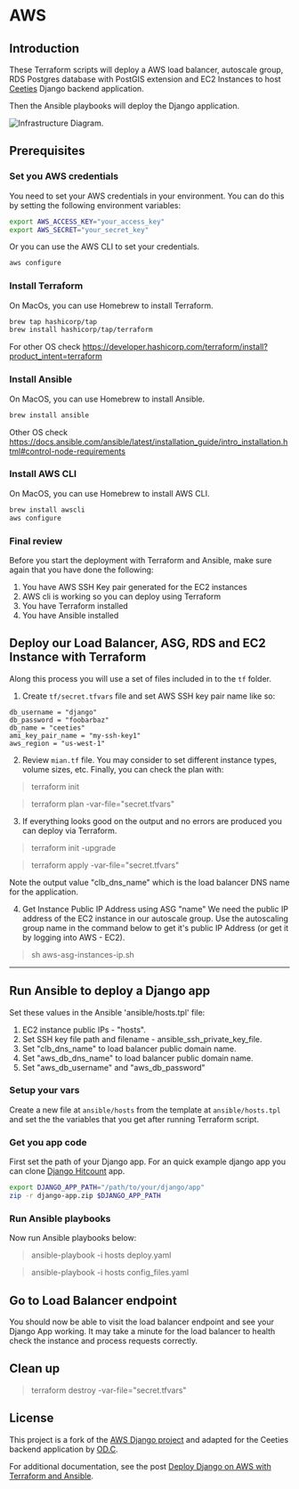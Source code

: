 # AWS 


## Introduction

These Terraform scripts will deploy a AWS load balancer, autoscale group, RDS Postgres database with PostGIS extension 
and EC2 Instances to host [Ceeties](https://ceeties.com) Django backend application. 

Then the Ansible playbooks will deploy the Django application.

![Infrastructure Diagram.](https://github.com/kstopa/aws_django/blob/master/files/ELB%20Project.png)


## Prerequisites

### Set you AWS credentials

You need to set your AWS credentials in your environment.  You can do this by setting the following environment variables:

```bash
export AWS_ACCESS_KEY="your_access_key"
export AWS_SECRET="your_secret_key"
```

Or you can use the AWS CLI to set your credentials.

```bash
aws configure
```


### Install Terraform

On MacOs, you can use Homebrew to install Terraform.

```bash
brew tap hashicorp/tap
brew install hashicorp/tap/terraform
```

For other OS check https://developer.hashicorp.com/terraform/install?product_intent=terraform

### Install Ansible

On MacOS, you can use Homebrew to install Ansible.

```bash
brew install ansible
```

Other OS check https://docs.ansible.com/ansible/latest/installation_guide/intro_installation.html#control-node-requirements

### Install AWS CLI

On MacOS, you can use Homebrew to install AWS CLI.

```bash
brew install awscli
aws configure
```


### Final review

Before you start the deployment with Terraform and Ansible, make sure again that you have done the following:

1) You have AWS SSH Key pair generated for the EC2 instances
2) AWS cli is working so you can deploy using Terraform
3) You have Terraform installed
4) You have Ansible installed


## Deploy our Load Balancer, ASG, RDS and EC2 Instance with Terraform

Along this process you will use a set of files included in to the `tf` folder. 

1) Create `tf/secret.tfvars` file and set AWS SSH key pair name like so:

```text
db_username = "django"
db_password = "foobarbaz"
db_name = "ceeties"
ami_key_pair_name = "my-ssh-key1"
aws_region = "us-west-1"
```

2) Review `mian.tf` file. You may consider to set different instance types, volume sizes, etc. 
Finally, you can check the plan with:

>terraform init

> terraform plan -var-file="secret.tfvars"

3) If everything looks good on the output and no errors are produced you can deploy via Terraform.

> terraform init -upgrade

> terraform apply -var-file="secret.tfvars"

Note the output value "clb_dns_name" which is the load balancer DNS name for the application.

4) Get Instance Public IP Address using ASG "name"
We need the public IP address of the EC2 instance in our autoscale group.  Use the autoscaling group name in the command below to get it's public IP Address (or get it by logging into AWS - EC2).

> sh aws-asg-instances-ip.sh

----------------------------------------------
## Run Ansible to deploy a Django app

Set these values in the Ansible 'ansible/hosts.tpl' file:

1. EC2 instance public IPs - "hosts".
2. Set SSH key file path and filename - ansible_ssh_private_key_file.
3. Set "clb_dns_name" to load balancer public domain name.
4. Set "aws_db_dns_name" to load balancer public domain name.
5. Set "aws_db_username" and "aws_db_password"


### Setup your vars

Create a new file at `ansible/hosts` from the template at `ansible/hosts.tpl` and set the the variables that you get
after running Terraform script.
 
### Get you app code

First set the path of your Django app. For an quick example django app you can clone 
[Django Hitcount](https://github.com/thornomad/django-hitcount) app.

```bash
export DJANGO_APP_PATH="/path/to/your/django/app"
zip -r django-app.zip $DJANGO_APP_PATH
```

### Run Ansible playbooks

Now run Ansible playbooks below:

> ansible-playbook -i hosts deploy.yaml

> ansible-playbook -i hosts config_files.yaml

## Go to Load Balancer endpoint

You should now be able to visit the load balancer endpoint and see your Django App working.
It may take a minute for the load balancer to health check the instance and process requests correctly.

## Clean up

> terraform destroy -var-file="secret.tfvars"

## License

This project is a fork of the [AWS Django project](https://github.com/jose-guevarra/aws_django) and adapted for the 
Ceeties backend application by [OD.C](https://opendev.consulting).

For additional documentation, see the post [Deploy Django on AWS with Terraform and Ansible](https://dataonfire.medium.com/deploy-django-on-aws-with-terraform-and-ansible-part-1-f2eb49b00753).
